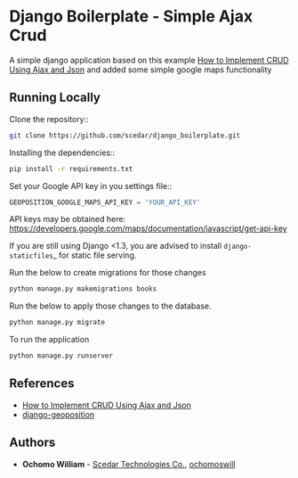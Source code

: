 # Django Boilerplate - Simple Ajax Crud

A simple django application based on this example [How to Implement CRUD Using Ajax and Json](https://simpleisbetterthancomplex.com/tutorial/2016/11/15/how-to-implement-a-crud-using-ajax-and-json.html)
and added some simple google maps functionality

## Running Locally

Clone the repository::

```bash
git clone https://github.com/scedar/django_boilerplate.git
```

Installing the dependencies::

```bash
pip install -r requirements.txt
```

Set your Google API key in you settings file::

``` python
GEOPOSITION_GOOGLE_MAPS_API_KEY = 'YOUR_API_KEY'
```

API keys may be obtained here: https://developers.google.com/maps/documentation/javascript/get-api-key

If you are still using Django <1.3, you are advised to install `django-staticfiles`_ for static file serving.

Run the below to create migrations for those changes
```bash
python manage.py makemigrations books
```

Run the below to apply those changes to the database.
```bash
python manage.py migrate
```

To run the application
```bash
python manage.py runserver
```


## References

* [How to Implement CRUD Using Ajax and Json](https://simpleisbetterthancomplex.com/tutorial/2016/11/15/how-to-implement-a-crud-using-ajax-and-json.html)
* [django-geoposition](https://github.com/philippbosch/django-geoposition)


## Authors

* **Ochomo William** - [Scedar Technologies Co.](https://scedar.bitbucket.io/), [ochomoswill](https://ochomoswill.github.io/)


